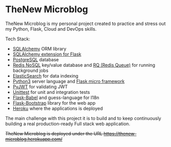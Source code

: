 # TheNew Microblog

TheNew Microblog is my personal project created to practice and stress out my Python, Flask, Cloud and DevOps skills.

Tech Stack:
- [SQLAlchemy](https://www.sqlalchemy.org/) ORM library
- [SQLAlchemy extension for Flask](https://flask-sqlalchemy.palletsprojects.com/en/2.x/)
- [PostgreSQL](https://www.postgresql.org/docs/) database
- [Redis NoSQL](https://redis.io/documentation) key/value database and [RQ (Redis Queue)](https://python-rq.org/) for running background jobs
- [ElasticSearch](https://www.elastic.co/guide/en/elasticsearch/reference/current/index.html) for data indexing
- [Python3](https://docs.python.org/3.7/index.html) server language and [Flask micro framework](https://flask.palletsprojects.com/en/1.1.x/)
- [PyJWT](https://pyjwt.readthedocs.io/en/latest/) for validating JWT
- [Unittest](https://docs.python.org/3.7/library/unittest.html?highlight=unittest#module-unittest) for unit and integration tests
- [Flask-Babel](https://flask-babel.tkte.ch/) and guess-language for I18n
- [Flask-Bootstrap](https://pythonhosted.org/Flask-Bootstrap/) library for the web app
- [Heroku](https://devcenter.heroku.com/) where the applications is deployed

The main challenge with this project it is to build and to keep continuously building a real production-ready Full stack web application.

~~TheNew Microblog is deployed under the URL https://thenew-microblog.herokuapp.com/~~
